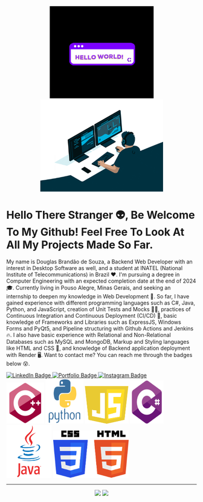 <div align = "center">
<img src = "giphyhello.gif" width = "275px">
<img src = "giphy.gif" width = "325px">
</div>

# Hello There Stranger 👽, Be Welcome To My Github! Feel Free To Look At All My Projects Made So Far.
My name is Douglas Brandão de Souza, a Backend Web Developer with an interest in Desktop Software as well, and a student at INATEL (National Institute of Telecommunications) in Brazil ❤. I'm pursuing a degree in Computer Engineering with an expected completion date at the end of 2024 🎓. Currently living in Pouso Alegre, Minas Gerais, and seeking an internship to deepen my knowledge in Web Development 👀.
So far, I have gained experience with different programming languages such as C#, Java, Python, and JavaScript, creation of Unit Tests and Mocks 🐱‍💻, practices of Continuous Integration and Continuous Deployment (CI/CD) 🤖, basic knowledge of Frameworks and Libraries such as ExpressJS, Windows Forms and PyQt5, and Pipeline structuring with Github Actions and Jenkins 🔥. 
I also have basic experience with Relational and Non-Relational Databases such as MySQL and MongoDB, Markup and Styling languages like HTML and CSS 👾, and knowledge of Backend application deployment with Render 🖥️.
Want to contact me? You can reach me through the badges below 😵.

<div>
<a href = "https://www.linkedin.com/in/douglas-brand%C3%A3o-de-souza-88a1b71a2/">
  <img src = "https://img.shields.io/badge/LinkedIn-0077B5?style=for-the-badge&logo=linkedin&logoColor=white" alt = "LinkedIn Badge"/>
</a>
<a href = "https://douglassouza05.github.io/DouglasSouzaPortfolio.github.io/">
  <img src = "https://img.shields.io/badge/website-000000?style=for-the-badge&logo=About.me&logoColor=white" alt = "Portfolio Badge"/>
</a>
<a href = "https://www.instagram.com/douglasbsouza01/">
  <img src = "https://img.shields.io/badge/Instagram-E4405F?style=for-the-badge&logo=instagram&logoColor=white" alt = "Instagram Badge"/>
</a>
</div>

<div> 
<img src = "cplusplus-original.svg" width = "100px" height = "110px">
<img src = "python-original-wordmark.svg" width = "100px" height = "120px">
<img src = "javascript.svg" width = "115px" height = "100px">
<img src = "csharp.svg" width = "90px" height = "115px">
<img src = "java-original-wordmark.svg" width = "120px" height = "140px">
<img src = "Css_Html.svg" width = "200px" height = "125px">
</div>

---

<div align = "center">
<img height = "200cm" src = "https://github-readme-stats.vercel.app/api/top-langs/?username=DouglasSouza05&show_icons=true&theme=chartreuse-dark&count_private=true"/>
<img height = "200cm" src = "https://github-readme-stats.vercel.app/api?username=DouglasSouza05&show_icons=true&theme=chartreuse-dark&count_private=true" />
</div>
